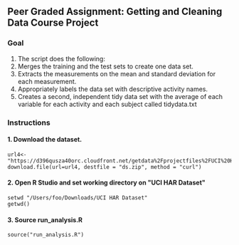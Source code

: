 ## Peer Graded Assignment: Getting and Cleaning Data Course Project
### Goal
1. The script does the following:
2. Merges the training and the test sets to create one data set.
3. Extracts the measurements on the mean and standard deviation for each measurement.
4. Appropriately labels the data set with descriptive activity names.
5. Creates a second, independent tidy data set with the average of each variable for each activity and each subject called tidydata.txt

### Instructions
#### 1. Download the dataset.
```
url4<-"https://d396qusza40orc.cloudfront.net/getdata%2Fprojectfiles%2FUCI%20HAR%20Dataset.zip"
download.file(url=url4, destfile = "ds.zip", method = "curl")
```
#### 2. Open R Studio and set working directory on "UCI HAR Dataset"
```
setwd "/Users/foo/Downloads/UCI HAR Dataset"
getwd()
```
#### 3. Source run_analysis.R
```
source("run_analysis.R")
```